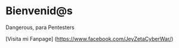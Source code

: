 # Bienvenid@s

Dangerous, para Pentesters

[Visita mi Fanpage] (https://www.facebook.com/JeyZetaCyberWar/)
